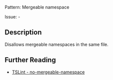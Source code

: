Pattern: Mergeable namespace

Issue: -

## Description

Disallows mergeable namespaces in the same file.

## Further Reading

* [TSLint - no-mergeable-namespace](https://palantir.github.io/tslint/rules/no-mergeable-namespace)